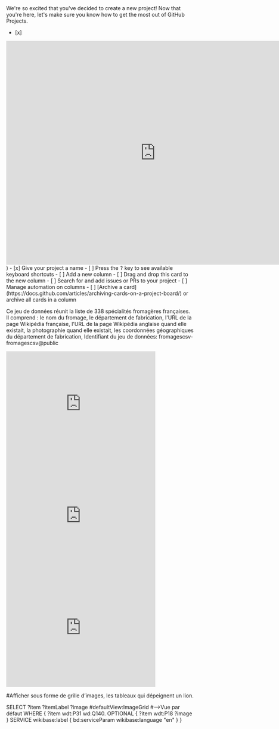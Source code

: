 ##

We're so excited that you've decided to create a new project! Now that you're here, let's make sure you know how to get the most out of GitHub Projects.
- [x] 
<iframe frameborder="0" width="800" height="600" src="https://data.opendatasoft.com/map/embed/filtre_en_polygone/?&static=false&scrollWheelZoom=false"></iframe>)
- [x] Give your project a name
- [ ] Press the <kbd>?</kbd> key to see available keyboard shortcuts
- [ ] Add a new column
- [ ] Drag and drop this card to the new column
- [ ] Search for and add issues or PRs to your project
- [ ] Manage automation on columns
- [ ] [Archive a card](https://docs.github.com/articles/archiving-cards-on-a-project-board/) or archive all cards in a column


Ce jeu de données réunit la liste de 338 spécialités fromagères françaises. 
Il comprend : le nom du fromage, le département de fabrication, l'URL de la page Wikipédia française, l'URL de la page Wikipédia anglaise quand elle existait, la photographie quand elle existait, les coordonnées géographiques du département de fabrication, Identifiant du jeu de données: fromagescsv-fromagescsv@public


<iframe src="https://data.opendatasoft.com/chart/embed/camembert0/?&static=false&datasetcard=false" width="400" height="300" frameborder="0"></iframe>
<iframe src="https://data.opendatasoft.com/chart/embed/nuage_de_point/?&static=false&datasetcard=false" width="400" height="300" frameborder="0"></iframe>
<iframe src="https://data.opendatasoft.com/chart/embed/radar/?&static=false&datasetcard=false" width="400" height="300" frameborder="0"></iframe>

#Afficher sous forme de grille d’images, les tableaux qui dépeignent un lion.

SELECT ?item ?itemLabel ?image
     #defaultView:ImageGrid #-->Vue par défaut 
WHERE
{
	?item wdt:P31 wd:Q140. 
	OPTIONAL {
		?item wdt:P18 ?image
	} 
	SERVICE wikibase:label { bd:serviceParam wikibase:language "en" }
}                       

